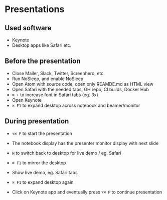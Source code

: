 # Presentations

## Used software
- Keynote
- Desktop apps like Safari etc.

## Before the presentation
- Close Mailer, Slack, Twitter, Screenhero, etc.
- Run NoSleep, and enable NoSleep
- Open Atom with source code, open only REAMDE.md as HTML view
- Open Safari with the needed tabs, GH repo, CI builds, Docker Hub
- `⌘ +` to increase font in Safari tabs (eg. 3x)
- Open Keynote
- `⌘ F1` to expand desktop across notebook and beamer/monitor

## During presentation

- `⌥⌘ P` to start the presentation
- The notebook display has the presenter monitor display with next slide
- `H` to switch back to desktop for live demo / eg. Safari
- `⌘ F1` to mirror the desktop
- Show live demo, eg. Safari tabs

- `⌘ F1` to expand desktop again
- Click on Keynote app and eventually press `⌥⌘ P` to continue presentation
